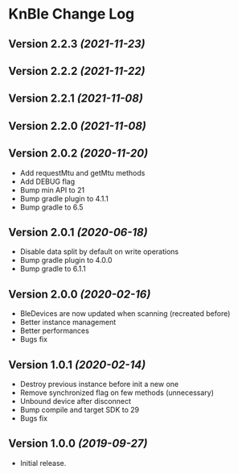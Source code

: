 KnBle Change Log
==========

Version 2.2.3 *(2021-11-23)*
----------------------------

Version 2.2.2 *(2021-11-22)*
----------------------------

Version 2.2.1 *(2021-11-08)*
----------------------------

Version 2.2.0 *(2021-11-08)*
----------------------------

Version 2.0.2 *(2020-11-20)*
----------------------------
- Add requestMtu and getMtu methods
- Add DEBUG flag
- Bump min API to 21
- Bump gradle plugin to 4.1.1
- Bump gradle to 6.5

Version 2.0.1 *(2020-06-18)*
----------------------------

- Disable data split by default on write operations
- Bump gradle plugin to 4.0.0
- Bump gradle to 6.1.1

Version 2.0.0 *(2020-02-16)*
----------------------------

- BleDevices are now updated when scanning (recreated before)
- Better instance management
- Better performances
- Bugs fix

Version 1.0.1 *(2020-02-14)*
----------------------------

 * Destroy previous instance before init a new one
 * Remove synchronized flag on few methods (unnecessary)
 * Unbound device after disconnect
 * Bump compile and target SDK to 29
 * Bugs fix

Version 1.0.0 *(2019-09-27)*
----------------------------

 * Initial release.
